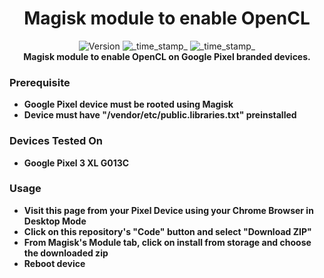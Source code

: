 <h1 align="center">Magisk module to enable OpenCL</h1>

<div align="center">
  <!-- Version -->
    <img src="https://img.shields.io/badge/Version-v1.0-blue.svg?longCache=true&style=popout-square"
      alt="Version" />
  <!-- Last Updated -->
    <img src="https://img.shields.io/badge/Updated-July 8, 2023-green.svg?longCache=true&style=flat-square"
      alt="_time_stamp_" />
  <!-- Min Magisk -->
    <img src="https://img.shields.io/badge/MinMagisk-26.1-red.svg?longCache=true&style=flat-square"
      alt="_time_stamp_" /></div>

<div align="center">
  <strong>Magisk module to enable OpenCL on Google Pixel branded devices.
</div>

### Prerequisite
- Google Pixel device must be rooted using Magisk
- Device must have "/vendor/etc/public.libraries.txt" preinstalled

### Devices Tested On
- Google Pixel 3 XL G013C

### Usage
- Visit this page from your Pixel Device using your Chrome Browser in Desktop Mode
- Click on this repository's "Code" button and select "Download ZIP"
- From Magisk's Module tab, click on install from storage and choose the downloaded zip
- Reboot device
